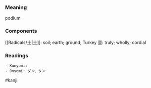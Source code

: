 ### Meaning

podium

### Components

[[Radicals/土|土]]: soil; earth; ground; Turkey 亶: truly; wholly; cordial

### Readings

```
- Kunyomi: 
- Onyomi: ダン、タン
```

#kanji